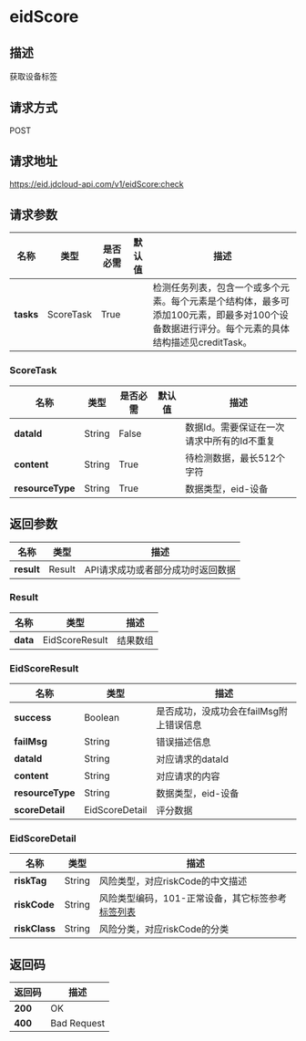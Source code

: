 # eidScore


## 描述
获取设备标签

## 请求方式
POST

## 请求地址
https://eid.jdcloud-api.com/v1/eidScore:check


## 请求参数
|名称|类型|是否必需|默认值|描述|
|---|---|---|---|---|
|**tasks**|ScoreTask|True| |检测任务列表，包含一个或多个元素。每个元素是个结构体，最多可添加100元素，即最多对100个设备数据进行评分。每个元素的具体结构描述见creditTask。|

### <div id="ScoreTask">ScoreTask</div>
|名称|类型|是否必需|默认值|描述|
|---|---|---|---|---|
|**dataId**|String|False| |数据Id。需要保证在一次请求中所有的Id不重复|
|**content**|String|True| |待检测数据，最长512个字符|
|**resourceType**|String|True| |数据类型，eid-设备|

## 返回参数
|名称|类型|描述|
|---|---|---|
|**result**|Result|API请求成功或者部分成功时返回数据|

### <div id="Result">Result</div>
|名称|类型|描述|
|---|---|---|
|**data**|EidScoreResult|结果数组|
### <div id="EidScoreResult">EidScoreResult</div>
|名称|类型|描述|
|---|---|---|
|**success**|Boolean|是否成功，没成功会在failMsg附上错误信息|
|**failMsg**|String|错误描述信息|
|**dataId**|String|对应请求的dataId|
|**content**|String|对应请求的内容|
|**resourceType**|String|数据类型，eid-设备|
|**scoreDetail**|EidScoreDetail|评分数据|
### <div id="EidScoreDetail">EidScoreDetail</div>
|名称|类型|描述|
|---|---|---|
|**riskTag**|String|风险类型，对应riskCode的中文描述|
|**riskCode**|String|风险类型编码，101-正常设备，其它标签参考[标签列表](https://docs.jdcloud.com/cn/device-fingerprint/api-document/lable)|
|**riskClass**|String|风险分类，对应riskCode的分类|

## 返回码
|返回码|描述|
|---|---|
|**200**|OK|
|**400**|Bad Request|
